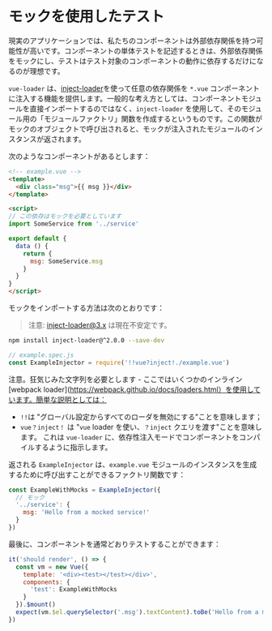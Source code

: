# モックを使用したテスト

現実のアプリケーションでは、私たちのコンポーネントは外部依存関係を持つ可能性が高いです。コンポーネントの単体テストを記述するときは、外部依存関係をモックにし、テストはテスト対象のコンポーネントの動作に依存するだけになるのが理想です。

`vue-loader` は、[inject-loader](https://github.com/plasticine/inject-loader)を使って任意の依存関係を `*.vue` コンポーネントに注入する機能を提供します。一般的な考え方としては、コンポーネントモジュールを直接インポートするのではなく、`inject-loader` を使用して、そのモジュール用の「モジュールファクトリ」関数を作成するというものです。この関数がモックのオブジェクトで呼び出されると、モックが注入されたモジュールのインスタンスが返されます。

次のようなコンポーネントがあるとします：

``` html
<!-- example.vue -->
<template>
  <div class="msg">{{ msg }}</div>
</template>

<script>
// この依存はモックを必要としています
import SomeService from '../service'

export default {
  data () {
    return {
      msg: SomeService.msg
    }
  }
}
</script>
```

モックをインポートする方法は次のとおりです：

> 注意: inject-loader@3.x は現在不安定です。

``` bash
npm install inject-loader@^2.0.0 --save-dev
```

``` js
// example.spec.js
const ExampleInjector = require('!!vue?inject!./example.vue')
```

注意。狂気じみた文字列を必要とします - ここではいくつかのインライン [webpack loader](https://webpack.github.io/docs/loaders.html）を使用しています。簡単な説明としては：

- `!!`は "グローバル設定からすべてのローダを無効にする"ことを意味します；
- `vue？inject！` は  "`vue` loader を使い、`？inject` クエリを渡す"ことを意味します。 これは `vue-loader` に、依存性注入モードでコンポーネントをコンパイルするように指示します。

返される `ExampleInjector` は、`example.vue` モジュールのインスタンスを生成するために呼び出すことができるファクトリ関数です：

``` js
const ExampleWithMocks = ExampleInjector({
  // モック
  '../service': {
    msg: 'Hello from a mocked service!'
  }
})
```

最後に、コンポーネントを通常どおりテストすることができます：

``` js
it('should render', () => {
  const vm = new Vue({
    template: '<div><test></test></div>',
    components: {
      'test': ExampleWithMocks
    }
  }).$mount()
  expect(vm.$el.querySelector('.msg').textContent).toBe('Hello from a mocked service!')
})
```
